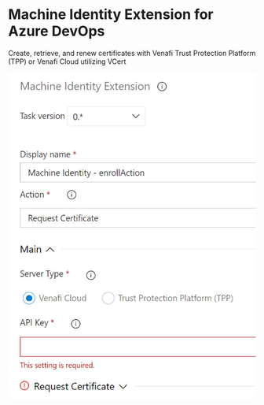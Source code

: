 # Machine Identity Extension for Azure DevOps

Create, retrieve, and renew certificates with Venafi Trust Protection Platform (TPP) or Venafi Cloud utilizing VCert

![Cloud server - Main](./images/CloudMain.jpg "Cloud server - Main")
